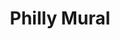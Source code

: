 ---
pid: LLG66
title: Philly Mural
location_transcription: 676 Corridor
zipcode: '19401'
outside_phl: 'Norristown PA '
neighborhood: 
age: 
age_range: 
instagram: 
image_file_name: LLG_66.jpg
proposal_transcription: Mural along the new 676 that depicts Philly through its history
topic: History,Philadelphia
topic_summary: 0, 0
type: 2D,Garden,Mural
keywords_other: 676, highway
credit: Elena
image_labels: 
twitter: 
facebook: 
permalink: "/monuments/llg66/"
layout: item-page
---